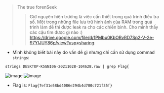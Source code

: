 > The true forenSeek
>> Giữ nguyên hiện trường là việc cần thiết trong quá trình điều tra số. Một trong những file lưu trữ hình ảnh của RAM trong quá trình làm đề thi được leak ra cho các chiến binh. Cho mình thấy các cậu tìm được gì nào :)
https://drive.google.com/file/d/1PMbu0KbORvRD7Sp2-V-2e-97YIJUY86p/view?usp=sharing
* Mình không biết bài này do vấn đề gì nhưng chỉ cần sử dụng commad `strings`:



`strings DESKTOP-K5GNI06-20211028-104628.raw | grep Flag{`





![image](https://user-images.githubusercontent.com/68783065/140452925-ef17a2d8-94f8-4ea2-afe2-ab834206473a.png)
![image](https://user-images.githubusercontent.com/68783065/140452929-a19a42ea-8ebe-48ae-a458-5cb1c92018d9.png)
* Flag is: `Flag{7ef31e58bd4086e294b4d700c721f35f}`
